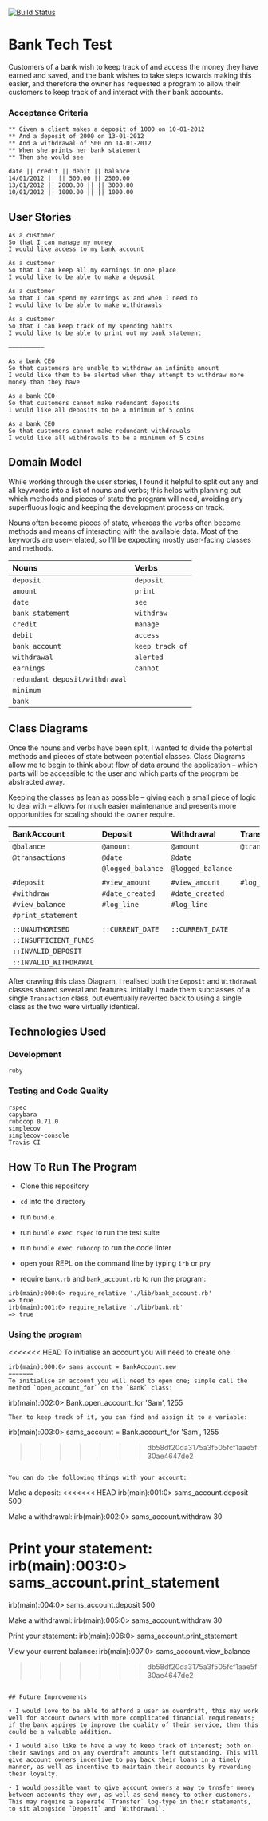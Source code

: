 [![Build Status](https://travis-ci.com/samfolo/bank_tech_test.svg?branch=master)](https://travis-ci.com/samfolo/bank_tech_test)

# Bank Tech Test

Customers of a bank wish to keep track of and access the money they have earned and saved, and the bank wishes to take steps towards making this easier, and therefore the owner has requested a program to allow their customers to keep track of and interact with their bank accounts.

### Acceptance Criteria

```
** Given a client makes a deposit of 1000 on 10-01-2012  
** And a deposit of 2000 on 13-01-2012  
** And a withdrawal of 500 on 14-01-2012  
** When she prints her bank statement  
** Then she would see

date || credit || debit || balance
14/01/2012 || || 500.00 || 2500.00
13/01/2012 || 2000.00 || || 3000.00
10/01/2012 || 1000.00 || || 1000.00
```

## User Stories

```
As a customer
So that I can manage my money
I would like access to my bank account

As a customer
So that I can keep all my earnings in one place
I would like to be able to make a deposit

As a customer
So that I can spend my earnings as and when I need to
I would like to be able to make withdrawals

As a customer
So that I can keep track of my spending habits
I would like to be able to print out my bank statement

––––––––––

As a bank CEO
So that customers are unable to withdraw an infinite amount
I would like them to be alerted when they attempt to withdraw more money than they have

As a bank CEO
So that customers cannot make redundant deposits
I would like all deposits to be a minimum of 5 coins

As a bank CEO
So that customers cannot make redundant withdrawals
I would like all withdrawals to be a minimum of 5 coins
```

## Domain Model

While working through the user stories, I found it helpful to split out any and all keywords into a list of nouns and verbs; this helps with planning out which methods and pieces of state the program will need, avoiding any superfluous logic and keeping the development process on track.  

Nouns often become pieces of state, whereas the verbs often become methods and means of interacting with the available data.  Most of the keywords are user-related, so I'll be expecting mostly user-facing classes and methods.

| Nouns         | Verbs         |
| :------------ |:--------------|
| `deposit`      | `deposit` |
| `amount`      | `print` |
| `date` | `see` |
| `bank statement` | `withdraw` |
| `credit` | `manage` |
| `debit` | `access` |
| `bank account` | `keep track of` |
| `withdrawal` | `alerted` |
| `earnings` | `cannot` |
| `redundant deposit/withdrawal` | |
| `minimum` | |
| `bank` | |

## Class Diagrams

Once the nouns and verbs have been split, I wanted to divide the potential methods and pieces of state between potential classes.  Class Diagrams allow me to begin to think about flow of data around the application – which parts will be accessible to the user and which parts of the program be abstracted away.  

Keeping the classes as lean as possible – giving each a small piece of logic to deal with – allows for much easier maintenance and presents more opportunities for scaling should the owner require.


| BankAccount                 | Deposit           | Withdrawal        | Transactions         | Authentication |
| :-------------------------- | :---------------- | :---------------- | :-----------------   | :------------- |
| `@balance`                  | `@amount`         | `@amount`         | `@transactions`      |                |
| `@transactions`             | `@date`           | `@date`           |                      |                |
|                             | `@logged_balance` | `@logged_balance` |                      |                |
|                             |                   |                   |                      |                |
| `#deposit`                  | `#view_amount`    | `#view_amount`    | `#log_data`          | `#verify`      |
| `#withdraw`                 | `#date_created`   | `#date_created`   |                      |                |
| `#view_balance`             | `#log_line`       | `#log_line`       |                      |                |
| `#print_statement`          |                   |                   |                      |                |
|                             |                   |                   |                      |                |
| `::UNAUTHORISED`            | `::CURRENT_DATE`  | `::CURRENT_DATE`  |                      |                |
| `::INSUFFICIENT_FUNDS`      |                   |                   |                      |                |
| `::INVALID_DEPOSIT`         |                   |                   |                      |                |
| `::INVALID_WITHDRAWAL`      |                   |                   |                      |                |

After drawing this class Diagram, I realised both the `Deposit` and `Withdrawal` classes shared several and features.  Initially I made them subclasses of a single `Transaction` class, but eventually reverted back to using a single class as the two were virtually identical.

## Technologies Used

### Development

```
ruby
```

### Testing and Code Quality

```
rspec
capybara
rubocop 0.71.0
simplecov
simplecov-console
Travis CI
```

## How To Run The Program

- Clone this repository
- `cd` into the directory
- run `bundle`
- run `bundle exec rspec` to run the test suite
- run `bundle exec rubocop` to run the code linter

- open your REPL on the command line by typing `irb` or `pry`
- require `bank.rb` and `bank_account.rb` to run the program:

```
irb(main):000:0> require_relative './lib/bank_account.rb'
=> true
irb(main):001:0> require_relative './lib/bank.rb'
=> true
```

### Using the program

<<<<<<< HEAD
To initialise an account you will need to create one:
```
irb(main):000:0> sams_account = BankAccount.new
=======
To initialise an account you will need to open one; simple call the method `open_account_for` on the `Bank` class:
```
irb(main):002:0> Bank.open_account_for 'Sam', 1255
```
Then to keep track of it, you can find and assign it to a variable:
```
irb(main):003:0> sams_account = Bank.account_for 'Sam', 1255
>>>>>>> db58df20da3175a3f505fcf1aae5f30ae4647de2
```

You can do the following things with your account:
```
Make a deposit:
<<<<<<< HEAD
  irb(main):001:0> sams_account.deposit 500

Make a withdrawal:
  irb(main):002:0> sams_account.withdraw 30

Print your statement:
  irb(main):003:0> sams_account.print_statement
=======
  irb(main):004:0> sams_account.deposit 500

Make a withdrawal:
  irb(main):005:0> sams_account.withdraw 30

Print your statement:
  irb(main):006:0> sams_account.print_statement

View your current balance:
  irb(main):007:0> sams_account.view_balance
>>>>>>> db58df20da3175a3f505fcf1aae5f30ae4647de2
```

## Future Improvements

• I would love to be able to afford a user an overdraft, this may work well for account owners with more complicated financial requirements; if the bank aspires to improve the quality of their service, then this could be a valuable addition.

• I would also like to have a way to keep track of interest; both on their savings and on any overdraft amounts left outstanding. This will give account owners incentive to pay back their loans in a timely manner, as well as incentive to maintain their accounts by rewarding their loyalty.

• I would possible want to give account owners a way to trnsfer money between accounts they own, as well as send money to other customers.  This may require a seperate `Transfer` log-type in their statements, to sit alongside `Deposit` and `Withdrawal`.
